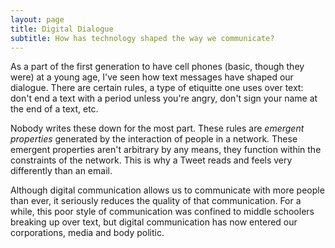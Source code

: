 ```yaml
---
layout: page
title: Digital Dialogue
subtitle: How has technology shaped the way we communicate?
---
```


As a part of the first generation to have cell phones (basic, though they were) at a young age, I've seen how text messages have shaped our dialogue. There are certain rules, a type of etiquitte one uses over text: don't end a text with a period unless you're angry, don't sign your name at the end of a text, etc.

Nobody writes these down for the most part. These rules are *emergent properties* generated by the interaction of people in a network. These emergent properties aren't arbitrary by any means, they function within the constraints of the network. This is why a Tweet reads and feels very differently than an email.

Although digital communication allows us to communicate with more people than ever, it seriously reduces the quality of that communication. For a while, this poor style of communication was confined to middle schoolers breaking up over text, but digital communication has now entered our corporations, media and body politic.


